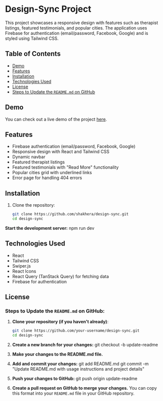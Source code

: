 # Design-Sync Project

This project showcases a responsive design with features such as therapist listings, featured testimonials, and popular cities. The application uses Firebase for authentication (email/password, Facebook, Google) and is styled using Tailwind CSS.

## Table of Contents

- [Demo](#demo)
- [Features](#features)
- [Installation](#installation)
- [Technologies Used](#technologies-used)
- [License](#license)
- [Steps to Update the `README.md` on GitHub](#steps-to-update-the-readmemd-on-github)

## Demo

You can check out a live demo of the project [here](https://your-live-demo-link.com).

## Features

- Firebase authentication (email/password, Facebook, Google)
- Responsive design with React and Tailwind CSS
- Dynamic navbar
- Featured therapist listings
- Featured testimonials with "Read More" functionality
- Popular cities grid with underlined links
- Error page for handling 404 errors

## Installation

1. Clone the repository:

   ```bash
   git clone https://github.com/shakhera/design-sync.git
   cd design-sync
**Start the development server:** npm run dev





## Technologies Used
- React
- Tailwind CSS
- Swiper.js
- React Icons
- React Query (TanStack Query) for fetching data
- Firebase for authentication

## License

### Steps to Update the `README.md` on GitHub:

1. **Clone your repository (if you haven't already)**:

   ```bash
   git clone https://github.com/your-username/design-sync.git
   cd design-sync
2. **Create a new branch for your changes:**
   git checkout -b update-readme

3. **Make your changes to the README.md file.**

4. **Add and commit your changes:**
   git add README.md
   git commit -m "Update README.md with usage instructions and project details"

5. **Push your changes to GitHub:**
   git push origin update-readme
6. **Create a pull request on GitHub to merge your changes.**
   You can copy this format into your `README.md` file in your GitHub repository.


